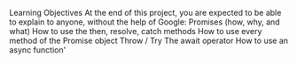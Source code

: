 Learning Objectives
At the end of this project, you are expected to be able to explain to anyone, without the help of Google:
Promises (how, why, and what)
How to use the then, resolve, catch methods
How to use every method of the Promise object
Throw / Try
The await operator
How to use an async function'

